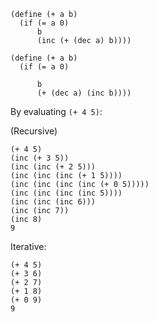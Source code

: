 ```
(define (+ a b)
  (if (= a 0)
      b
      (inc (+ (dec a) b))))
```
```
(define (+ a b)
  (if (= a 0)
  
      b
      (+ (dec a) (inc b))))
```


By evaluating `(+ 4 5)`:

(Recursive)
```
(+ 4 5)
(inc (+ 3 5))
(inc (inc (+ 2 5)))
(inc (inc (inc (+ 1 5))))
(inc (inc (inc (inc (+ 0 5)))))
(inc (inc (inc (inc 5))))
(inc (inc (inc 6)))
(inc (inc 7))
(inc 8)
9
```

Iterative:
```
(+ 4 5)
(+ 3 6)
(+ 2 7)
(+ 1 8)
(+ 0 9)
9
```


      

